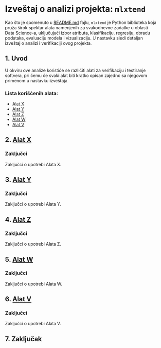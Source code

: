 # Izveštaj o analizi projekta: `mlxtend`

Kao što je spomenuto u [README.md](./README.md) fajlu, `mlxtend` je Python biblioteka koja pruža širok spektar alata namenjenih za svakodnevne zadatke u oblasti Data Science-a, uključujući izbor atributa, klasifikaciju, regresiju, obradu podataka, evaluaciju modela i vizualizaciju. U nastavku sledi detaljan izveštaj o analizi i verifikaciji ovog projekta.

## 1. Uvod

U okviru ove analize koristiće se različiti alati za verifikaciju i testiranje softvera, pri čemu će svaki alat biti kratko opisan zajedno sa njegovom primenom u nastavku izveštaja.

### Lista korišćenih alata:
- [Alat X](#alat-x)
- [Alat Y](#alat-y)
- [Alat Z](#alat-z)
- [Alat W](#alat-w)
- [Alat V](#alat-v)

## 2. [Alat X](#alat-x)

### Zaključci
Zaključci o upotrebi Alata X.

## 3. [Alat Y](#alat-y)

### Zaključci
Zaključci o upotrebi Alata Y.

## 4. [Alat Z](#alat-z)

### Zaključci
Zaključci o upotrebi Alata Z.

## 5. [Alat W](#alat-w)

### Zaključci
Zaključci o upotrebi Alata W.

## 6. [Alat V](#alat-v)

### Zaključci
Zaključci o upotrebi Alata V.

## 7. Zaključak


